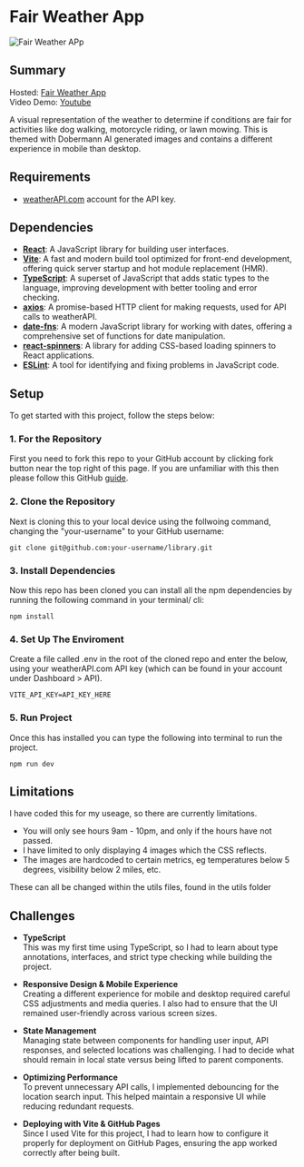 # Fair Weather App

![Fair Weather APp](demo.gif)

## Summary

Hosted: [Fair Weather App](https://blurryq.github.io/fair-weather-app/) <br>
Video Demo: [Youtube](https://youtu.be/-ZKc-bWRFcQ)

A visual representation of the weather to determine if conditions are fair for activities like dog walking, motorcycle riding, or lawn mowing. This is themed with Dobermann AI generated images and contains a different experience in mobile than desktop.

## Requirements

- [weatherAPI.com](https://www.weatherapi.com/) account for the API key.

## Dependencies

- **[React](https://react.dev/)**: A JavaScript library for building user interfaces.
- **[Vite](https://vitejs.dev/)**: A fast and modern build tool optimized for front-end development, offering quick server startup and hot module replacement (HMR).
- **[TypeScript](https://www.typescriptlang.org/)**: A superset of JavaScript that adds static types to the language, improving development with better tooling and error checking.
- **[axios](https://axios-http.com/)**: A promise-based HTTP client for making requests, used for API calls to weatherAPI.
- **[date-fns](https://date-fns.org/)**: A modern JavaScript library for working with dates, offering a comprehensive set of functions for date manipulation.
- **[react-spinners](https://www.reactspinners.com/)**: A library for adding CSS-based loading spinners to React applications.
- **[ESLint](https://eslint.org/)**: A tool for identifying and fixing problems in JavaScript code.

## Setup

To get started with this project, follow the steps below:

### 1. For the Repository

First you need to fork this repo to your GitHub account by clicking fork button near the top right of this page. If you are unfamiliar with this then please follow this GitHub [guide](https://docs.github.com/en/pull-requests/collaborating-with-pull-requests/working-with-forks/fork-a-repo).

### 2. Clone the Repository

Next is cloning this to your local device using the follwoing command, changing the "your-username" to your GitHub username:

```
git clone git@github.com:your-username/library.git
```

### 3. Install Dependencies

Now this repo has been cloned you can install all the npm dependencies by running the following command in your terminal/ cli:

```
npm install
```

### 4. Set Up The Enviroment

Create a file called .env in the root of the cloned repo and enter the below, using your weatherAPI.com API key (which can be found in your account under Dashboard > API).

```
VITE_API_KEY=API_KEY_HERE
```

### 5. Run Project

Once this has installed you can type the following into terminal to run the project.

```
npm run dev
```

## Limitations

I have coded this for my useage, so there are currently limitations.

- You will only see hours 9am - 10pm, and only if the hours have not passed.
- I have limited to only displaying 4 images which the CSS reflects.
- The images are hardcoded to certain metrics, eg temperatures below 5 degrees, visibility below 2 miles, etc.

These can all be changed within the utils files, found in the utils folder

## Challenges

- **TypeScript**  
  This was my first time using TypeScript, so I had to learn about type annotations, interfaces, and strict type checking while building the project.

- **Responsive Design & Mobile Experience**  
  Creating a different experience for mobile and desktop required careful CSS adjustments and media queries. I also had to ensure that the UI remained user-friendly across various screen sizes.

- **State Management**  
  Managing state between components for handling user input, API responses, and selected locations was challenging. I had to decide what should remain in local state versus being lifted to parent components.

- **Optimizing Performance**  
  To prevent unnecessary API calls, I implemented debouncing for the location search input. This helped maintain a responsive UI while reducing redundant requests.

- **Deploying with Vite & GitHub Pages**  
  Since I used Vite for this project, I had to learn how to configure it properly for deployment on GitHub Pages, ensuring the app worked correctly after being built.
